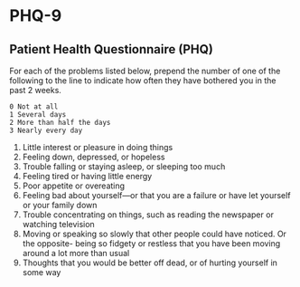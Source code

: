 # PHQ-9

## Patient Health Questionnaire (PHQ)

For each of the problems listed below, prepend the number of one of the
following to the line to indicate how often they have bothered you in the past
2 weeks.

    0 Not at all
    1 Several days
    2 More than half the days
    3 Nearly every day

  1. Little interest or pleasure in doing things				
  2. Feeling down, depressed, or hopeless				
  3. Trouble falling or staying asleep, or sleeping too much				
  4. Feeling tired or having little energy				
  5. Poor appetite or overeating				
  6. Feeling bad about yourself—or that you are a failure or have let yourself or your family down				
  7. Trouble concentrating on things, such as reading the newspaper or watching television				
  8. Moving or speaking so slowly that other people could have noticed. Or the opposite- being so fidgety or restless that you have been moving around a lot more than usual				
  9. Thoughts that you would be better off dead, or of hurting yourself in some way				
